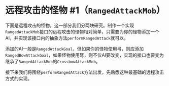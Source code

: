 # 远程攻击的怪物 \#1（`RangedAttackMob`）

下面是远程攻击的怪物，这一部分我们分两块研究。制作一个实现`RangedAttackMob`接口的远程攻击的怪物相对简单，只需要为你的怪物添加一个AI，并实现该接口内的抽象方法`performRangedAttack`就可以。

添加的AI一般是`RangedAttackGoal`，但如果你的怪物使用弓，则应添加`RangedBowAttackGoal`，如果怪物使用弩，则不仅AI要改变，实现的接口也要变为继承了`RangedAttackMob`的`CrossbowAttackMob`。

接下来我们将围绕`performRangedAttack`方法出发，先熟悉这种最基础的远程攻击方式的实现。
